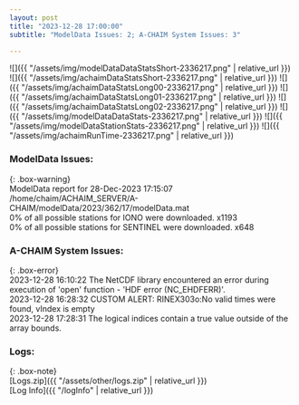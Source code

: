```yaml
---
layout: post
title: "2023-12-28 17:00:00"
subtitle: "ModelData Issues: 2; A-CHAIM System Issues: 3"

---
```


![]({{ "/assets/img/modelDataDataStatsShort-2336217.png" | relative_url }})
![]({{ "/assets/img/achaimDataStatsShort-2336217.png" | relative_url }})
![]({{ "/assets/img/achaimDataStatsLong00-2336217.png" | relative_url }})
![]({{ "/assets/img/achaimDataStatsLong01-2336217.png" | relative_url }})
![]({{ "/assets/img/achaimDataStatsLong02-2336217.png" | relative_url }})
![]({{ "/assets/img/modelDataDataStats-2336217.png" | relative_url }})
![]({{ "/assets/img/modelDataStationStats-2336217.png" | relative_url }})
![]({{ "/assets/img/achaimRunTime-2336217.png" | relative_url }})


### ModelData Issues:  
  
{: .box-warning}  
 ModelData report for 28-Dec-2023 17:15:07   
 /home/chaim/ACHAIM_SERVER/A-CHAIM/modelData/2023/362/17/modelData.mat   
 0% of all possible stations for IONO were downloaded. x1193   
 0% of all possible stations for SENTINEL were downloaded. x648   
  
### A-CHAIM System Issues:  
  
{: .box-error}  
2023-12-28 16:10:22 The NetCDF library encountered an error during execution of 'open' function - 'HDF error (NC_EHDFERR)'.  
2023-12-28 16:28:32 CUSTOM ALERT: RINEX303o:No valid times were found, vIndex is empty  
2023-12-28 17:28:31 The logical indices contain a true value outside of the array bounds.  

### Logs:  
  
{: .box-note}  
[Logs.zip]({{ "/assets/other/logs.zip" | relative_url }})  
[Log Info]({{ "/logInfo" | relative_url }})  
